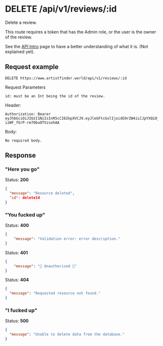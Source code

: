 # DELETE /api/v1/reviews/:id

Delete a review.

This route requires a token that has the Admin role, or the user is the owner of the review.

See the [API Intro](https://docs.artistfinder.world/developper-docs/api) page to have a better understanding of what it is. (Not explained yet).

## Request example

```
DELETE https://www.artistfinder.world/api/v1/reviews/:id
```
Request Parameters
```
id: must be an Int being the id of the review.
```
Header:
```
Authorization: Bearer eyJhbGciOiJIUzI1NiIsInR5cCI6IkpXVCJ9.eyJleGFtcGxlIjoidG9rZW4iLCJpYXQiOjE1MTYyMzkwMjJ9.-1cuKLqVgi9GBF3Si-izWF_fGrP-rm70buOTVzsohAA
```
Body:
```
No required body.
```

## Response

### "Here you go"

Status: **200**
```json
{
  "message": "Resource deleted",
  "id": deleteId
}
```

### "You fucked up"

Status: **400**
```json
{
	"message": "Validation error: error description."
}
```
Status: **401**
```json
{
	"message": "🚫 Unauthorized 🚫"
}
```
Status: **404**
```json
{
  "message": "Requested resource not found."
}
```

### "I fucked up"

Status: **500**
```json
{
  "message": "Unable to delete data from the database."
}
```